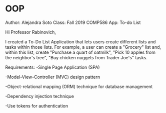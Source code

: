 # OOP
Author: Alejandra Soto
Class: Fall 2019 COMP586
App: To-do List

Hi Professor Rabinovich,

I created a To-Do List Application that lets users create different lists and tasks within those lists. For example, a user can create
a "Grocery" list and, within this list, create "Purchase a quart of oatmilk", "Pick 10 apples from the neighbor's tree", "Buy chicken
nuggets from Trader Joe's" tasks.

Requirements:
-Single Page Application (SPA)


-Model-View-Controller (MVC) design pattern


-Object-relational mapping (ORM) technique for database management



-Dependency injection technique


-Use tokens for authentication
